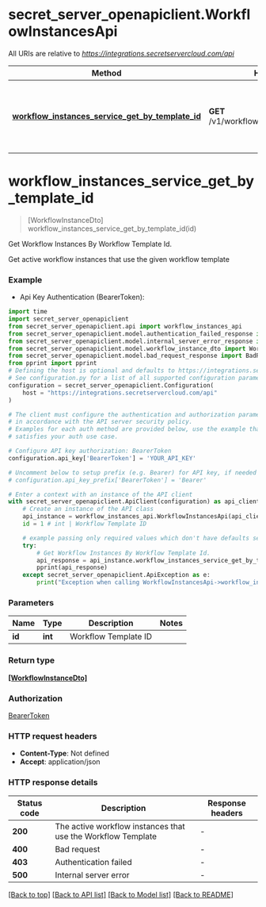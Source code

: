 # secret_server_openapiclient.WorkflowInstancesApi

All URIs are relative to *https://integrations.secretservercloud.com/api*

Method | HTTP request | Description
------------- | ------------- | -------------
[**workflow_instances_service_get_by_template_id**](WorkflowInstancesApi.md#workflow_instances_service_get_by_template_id) | **GET** /v1/workflows/instances/template/{id} | Get Workflow Instances By Workflow Template Id.


# **workflow_instances_service_get_by_template_id**
> [WorkflowInstanceDto] workflow_instances_service_get_by_template_id(id)

Get Workflow Instances By Workflow Template Id.

Get active workflow instances that use the given workflow template

### Example

* Api Key Authentication (BearerToken):

```python
import time
import secret_server_openapiclient
from secret_server_openapiclient.api import workflow_instances_api
from secret_server_openapiclient.model.authentication_failed_response import AuthenticationFailedResponse
from secret_server_openapiclient.model.internal_server_error_response import InternalServerErrorResponse
from secret_server_openapiclient.model.workflow_instance_dto import WorkflowInstanceDto
from secret_server_openapiclient.model.bad_request_response import BadRequestResponse
from pprint import pprint
# Defining the host is optional and defaults to https://integrations.secretservercloud.com/api
# See configuration.py for a list of all supported configuration parameters.
configuration = secret_server_openapiclient.Configuration(
    host = "https://integrations.secretservercloud.com/api"
)

# The client must configure the authentication and authorization parameters
# in accordance with the API server security policy.
# Examples for each auth method are provided below, use the example that
# satisfies your auth use case.

# Configure API key authorization: BearerToken
configuration.api_key['BearerToken'] = 'YOUR_API_KEY'

# Uncomment below to setup prefix (e.g. Bearer) for API key, if needed
# configuration.api_key_prefix['BearerToken'] = 'Bearer'

# Enter a context with an instance of the API client
with secret_server_openapiclient.ApiClient(configuration) as api_client:
    # Create an instance of the API class
    api_instance = workflow_instances_api.WorkflowInstancesApi(api_client)
    id = 1 # int | Workflow Template ID

    # example passing only required values which don't have defaults set
    try:
        # Get Workflow Instances By Workflow Template Id.
        api_response = api_instance.workflow_instances_service_get_by_template_id(id)
        pprint(api_response)
    except secret_server_openapiclient.ApiException as e:
        print("Exception when calling WorkflowInstancesApi->workflow_instances_service_get_by_template_id: %s\n" % e)
```


### Parameters

Name | Type | Description  | Notes
------------- | ------------- | ------------- | -------------
 **id** | **int**| Workflow Template ID |

### Return type

[**[WorkflowInstanceDto]**](WorkflowInstanceDto.md)

### Authorization

[BearerToken](../README.md#BearerToken)

### HTTP request headers

 - **Content-Type**: Not defined
 - **Accept**: application/json


### HTTP response details

| Status code | Description | Response headers |
|-------------|-------------|------------------|
**200** | The active workflow instances that use the Workflow Template |  -  |
**400** | Bad request |  -  |
**403** | Authentication failed |  -  |
**500** | Internal server error |  -  |

[[Back to top]](#) [[Back to API list]](../README.md#documentation-for-api-endpoints) [[Back to Model list]](../README.md#documentation-for-models) [[Back to README]](../README.md)

